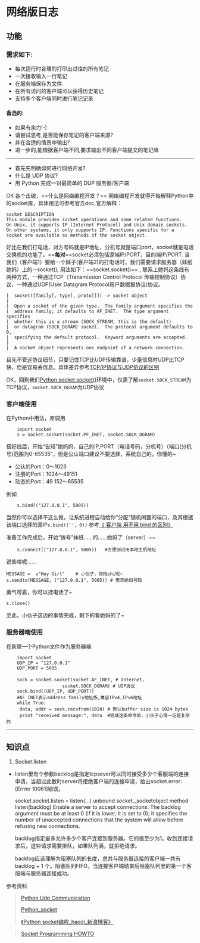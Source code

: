 # 网络版日志

## 功能

### 需求如下:

+ 每次运行时合理的打印出过往的所有笔记
+ 一次接收输入一行笔记
+ 在服务端保存为文件:
+ 在所有访问的客户端可以获得历史笔记
+ 支持多个客户端同时进行笔记记录

#### 备选的:

+ 如果有余力!-)
+ 请尝试思考,是否能保存笔记的客户端来源?
+ 并在合适的情景中输出?
+ 进一步的,能根据客户端不同,要求输出不同客户端提交的笔记嘛


_ _ _

+ 首先先明确如何进行网络开发?
+ 什么是 UDP 协议?
+ 用 Python 完成一对最简单的 DUP 服务器/客户端



OK 各个击破，==什么是网络编程开发？==
网络编程开发就得开始解释Python中的socket库，具体用法可参考官方doc,官方解释：
	
	socket DESCRIPTION
    This module provides socket operations and some related functions.
    On Unix, it supports IP (Internet Protocol) and Unix domain sockets.
    On other systems, it only supports IP. Functions specific for a
    socket are available as methods of the socket object.

好比在我们打电话，对方号码就是IP地址，分机号就是端口port，socket就是电话交换机的功能了。==**每对**==socket必须包括源端IP/PORT，目的端IP/PORT.
当我们（客户端1）要给一个妹子(客户端2)的打电话时，我们需要请求服务器（妹纸她妈）上的--socket(),
用法如下：==socket.socket()== , 联系上她妈这条线有两种方式，一种通过TCP（Transmission Control Protocol 传输控制协议）协议，一种通过UDP(User Datagram Protocol用户数据报协议)协议。

	

	|  socket([family[, type[, proto]]]) -> socket object
	|
	|  Open a socket of the given type.  The family argument specifies the
	|  address family; it defaults to AF_INET.  The type argument specifies
	|  whether this is a stream (SOCK_STREAM, this is the default)
	|  or datagram (SOCK_DGRAM) socket.  The protocol argument defaults to 0,
	|  specifying the default protocol.  Keyword arguments are accepted.
	|
	|  A socket object represents one endpoint of a network connection.

且先不管这协议细节，只要记住TCP比UDP传输靠谱，少量信息时UDP比TCP快，但是容易丢信息。具体差异参考[TCP/IP协议与UDP协议的区别](http://zhangjiangxing-gmail-com.iteye.com/blog/646880)

OK，回到我们[Python socket.socket()](https://docs.python.org/2.7/library/socket.html)环境中，仅需了解`socket.SOCK_STREAM`为TCP协议，`socket.SOCK_DGRAM`为UDP协议


### 客户端使用 

在Python中用法，库调用

```
	import socket
	s = socket.socket(socket.PF_INET, socket.SOCK_DGRAM)

```

搭好线后，开始“告知”她妈妈，自己的IP,PORT（电话号码，分机号）（端口(分机号)范围为0-65535”，但是公认端口建议不要选择，系统自己的，你懂的~
 - 公认的Port：0～1023
 - 注册的Port：1024～49151 
 - 动态的Port：49 152～65535

例如
```
	s.bind(("127.0.0.1", 5005))

```
当然你可以选择不这么做，让系统进程自动给你“分配”随机闲置的端口，及其根据该端口选择的源IP`s.bind(('', 0))`  参考[《 客户端 用不用 bind 的区别》](http://blog.chinaunix.net/uid-23193900-id-3199173.html)

准备工作完成后，开始“拨号”妹纸……的……她妈了（server）~~
```
	s.connect(("127.0.0.1", 5005))   #方便测试用本地主机地址

```
说些啥呢……

```
MESSAGE =  u"Hey Girl"    # 小伙子，你找shi呢~
s.sendto(MESSAGE, ("127.0.0.1", 5005)) # 表示她妈号码
```

勇气可嘉，你可以挂电话了~
```
s.close()
```
至此，小伙子这边的事情完成，剩下的看她妈的了~

### 服务器端使用
在新建一个Python文件作为服务器端
```
	import socket
	UDP_IP = "127.0.0.1"
	UDP_PORT = 5005

	sock = socket.socket(socket.AF_INET, # Internet，
                     socket.SOCK_DGRAM) # UDP协议
	sock.bind((UDP_IP, UDP_PORT))
	#AF_INET表示address family地址族,兼容IPv4,IPv6地址
	while True:
     data, addr = sock.recvfrom(1024) # 默认buffer size is 1024 bytes
     print "received message:", data  #完成这条命令后，小伙子心情一定是复杂的

```



----------

## 知识点
1. Socket.listen
  + listen里有个参数backlog是指定tcpsever可以同时接受多少个客服端的连接申请，当超过此数时server将拒绝客户端的连接申请，给出socket.error: [Errno 10061]错误。
	
    socket.socket.listen = listen(...) unbound socket._socketobject method
    listen(backlog)
	Enable a server to accept connections.  The backlog argument must be at
	least 0 (if it is lower, it is set to 0); it specifies the number of
	unaccepted connections that the system will allow before refusing new
	connections.

	backlog指定最多允许多少个客户连接到服务器。它的值至少为1。收到连接请求后，这些请求需要排队，如果队列满，就拒绝请求。
	
	backlog应该理解为阻塞队列的长度，总共与服务器连接的客户端一共有 backlog + 1 个。阻塞队列FIFO，当连接客户端结束后阻塞队列里的第一个客服端与服务器连接成功。





参考资料
> [Python Udp Communication](https://wiki.python.org/moin/UdpCommunication)
> 
> [Python_socket](https://docs.python.org/2.7/library/socket.html)
> 
> [《Python socket编程_haodi_新浪博客》](http://blog.sina.com.cn/s/blog_523491650100hikg.html)

> [Socket Programming HOWTO](https://docs.python.org/2/howto/sockets.html)